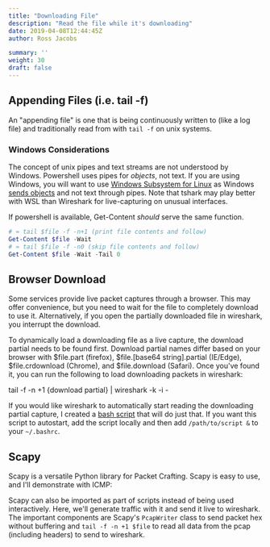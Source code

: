 ```yaml
---
title: "Downloading File"
description: "Read the file while it's downloading"
date: 2019-04-08T12:44:45Z
author: Ross Jacobs

summary: ''
weight: 30
draft: false
---
```


## Appending Files (i.e. tail -f)

An "appending file" is one that is being continuously written to (like a log file) and traditionally read from with `tail -f` on unix systems.

### Windows Considerations

The concept of unix pipes and text streams are not understood by Windows.
Powershell uses pipes for *objects*, not text.
If you are using Windows, you will want to use [Windows Subsystem for
Linux](https://docs.microsoft.com/en-us/windows/wsl/install-win10) as Windows
[sends objects](https://docs.microsoft.com/en-us/powershell/scripting/learn/understanding-the-powershell-pipeline?view=powershell-6) and not text through pipes. Note that tshark may play better with WSL
than Wireshark for live-capturing on unusual interfaces.

If powershell is available, Get-Content *should* serve the same function.

```powershell
# ≈ tail $file -f -n+1 (print file contents and follow)
Get-Content $file -Wait
# ≈ tail $file -f -n0 (skip file contents and follow)
Get-Content $file -Wait -Tail 0
```

## Browser Download

Some services provide live packet captures through a browser. This may offer
convenience, but you need to wait for the file to completely download to use it.
Alternatively, if you open the partially downloaded file in wireshark, you
interrupt the download.

To dynamically load a downloading file as a live capture, the download partial
needs to be found first. Download partial names differ based on your browser
with $file.part (firefox), $file.[base64 string].partial (IE/Edge),
$file.crdownload (Chrome), and $file.download (Safari). Once you've found it,
you can run the following to load downloading packets in wireshark:

  tail -f -n +1 {download partial} | wireshark -k -i -

If you would like wireshark to automatically start reading the downloading
partial capture, I created a [bash
script](https://gist.github.com/pocc/cdf578a757be3a5b13b5e3bfc0fc2f82) that will do
just that. If you want this script to autostart, add the script locally and then add
`/path/to/script &` to your `~/.bashrc`.

## Scapy

Scapy is a versatile Python library for Packet Crafting. Scapy is easy to use,
and I'll demonstrate with ICMP:
<script id="asciicast-237464" src="https://asciinema.org/a/237464.js" async></script>

Scapy can also be imported as part of scripts instead of being used
interactively. Here, we'll generate traffic with it and send it live to
wireshark. The important components are Scapy's `PcapWriter` class to send
packet hex without buffering and `tail -f -n +1 $file` to read all data from the
pcap (including headers) to send to wireshark.  
<script id="asciicast-237460" src="https://asciinema.org/a/237460.js" async></script>
